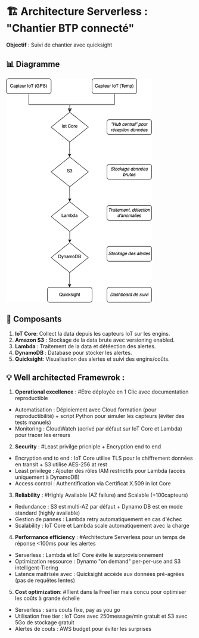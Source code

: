 # 🏗️ Architecture Serverless :  "Chantier BTP connecté"  

**Objectif** : Suivi de chantier avec quicksight

## 📊 Diagramme
![Architecture AWS](architecture.png)

## 🔧 Composants
1. **IoT Core**: Collect la data depuis les capteurs IoT sur les engins.  
2. **Amazon S3** : Stockage de la data brute avec versioning enabled.
3. **Lambda** : Traitement de la data et détéection des alertes.
4. **DynamoDB** : Database pour stocker les alertes.
5. **Quicksight**: Visualisation des alertes et suivi des engins/coûts.
   

## 💡 Well architected Framewrok : 
1. **Operational excellence** : #Etre déployée en 1 Clic avec documentation reproductible
- Automatisation : Déploiement avec Cloud formation (pour reproductibilité) + script Python pour simuler les capteurs (éviter des tests manuels)
- Monitoring : CloudWatch (acrivé par défaut sur IoT Core et Lambda) pour tracer les erreurs
 
2. **Security** : #Least privilge pricniple + Encryption end to end
- Encryption end to end : IoT Core utilise TLS pour le chiffrement données en transit + S3 utilise AES-256 at rest
- Least privilege : Ajouter des rôles IAM restrictifs pour Lambda (accès uniquement à DynamoDB)
- Access control : Authentification via Certificat X.509 in Iot Core
 
3. **Reliability** : #Highly Available (AZ failure) and Scalable (+100capteurs)
- Redundance : S3 est multi-AZ par défaut + Dynamo DB est en mode standard (highly available)
- Gestion de pannes : Lambda retry automatiquement en cas d'échec
- Scalability : IoT Core et Lambda scale automatiquement avec la charge
 
4. **Performance efficiency** : #Architecture Serverless pour un temps de réponse <100ms pour les alertes
- Serverless : Lambda et IoT Core évite le surprovisionnement
- Optimization ressource : Dynamo "on demand" per-per-use and S3 intelligent-Tiering
- Latence maitrisée avec : Quicksight accède aux données pré-agrées (pas de requêtes lentes)

5. **Cost optimization**: #Tient dans la FreeTier mais concu pour optimiser les coûts à grande échelle
- Serverless : sans couts fixe, pay as you go
- Utilisation free tier : IoT Core avec 250message/min gratuit et S3 avec 5Go de stockage gratuit
- Alertes de couts : AWS budget pour éviter les surprises


